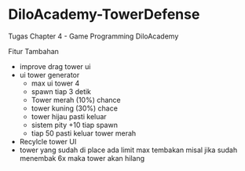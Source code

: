# DiloAcademy-TowerDefense
Tugas Chapter 4 - Game Programming DiloAcademy

Fitur Tambahan
- improve drag tower ui
- ui tower generator
  - max ui tower 4
  - spawn tiap 3 detik
  - Tower merah (10%) chance
  - tower kuning (30%) chace
  - tower hijau pasti keluar
  - sistem pity +10 tiap spawn
  - tiap 50 pasti keluar tower merah
- Recylcle tower UI
- tower yang sudah di place ada limit max tembakan misal jika sudah menembak 6x maka tower akan hilang
